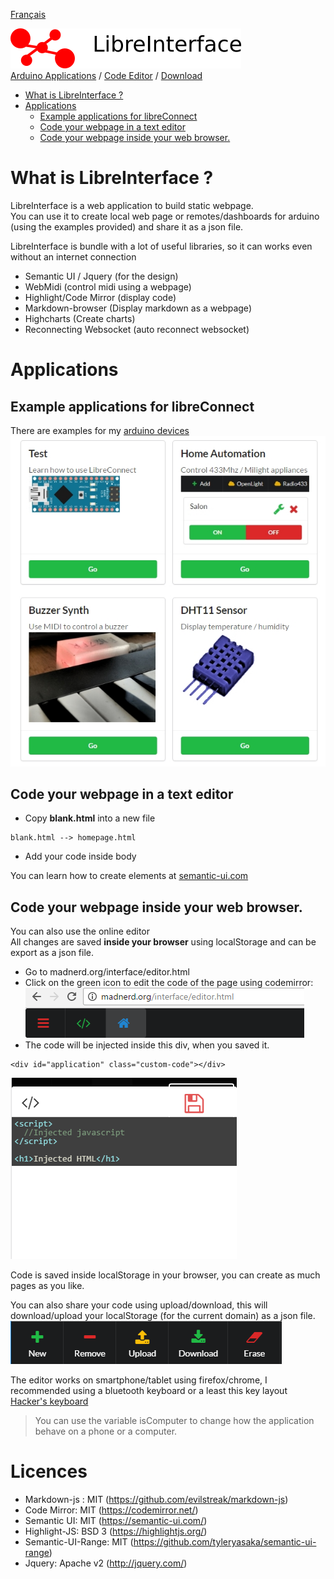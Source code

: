 [Français](https://madnerdorg/libreinterface/readme_fr)

![LibreInterface banner](doc/libreinterface.png)   
[Arduino Applications](http://madnerd.org/interface) / [Code Editor](http://madnerd.org/interface/editor) / [Download](https://github.com/madnerdorg/libreinterface/archive/master.zip)  

- [What is LibreInterface ?](#what-is-libreinterface-)
- [Applications](#applications)
    - [Example applications for libreConnect](#example-applications-for-libreconnect)
    - [Code your webpage in a text editor](#code-your-webpage-in-a-text-editor)
    - [Code your webpage inside your web browser.](#code-your-webpage-inside-your-web-browser)

# What is LibreInterface ?
LibreInterface is a web application to build static webpage.    
You can use it to create local web page or remotes/dashboards for arduino (using the examples provided) and share it as a json file.

LibreInterface is bundle with a lot of useful libraries, so it can works even without an internet connection
* Semantic UI / Jquery (for the design)
* WebMidi (control midi using a webpage)
* Highlight/Code Mirror (display code)
* Markdown-browser (Display markdown as a webpage)
* Highcharts (Create charts)
* Reconnecting Websocket (auto reconnect websocket)

# Applications
## Example applications for libreConnect
There are examples for my [arduino devices](http://madnerdorg.github.io/libreconnect)     
![Screenshot of libreinterface](doc/libre_interface_demo.jpg)

## Code your webpage in a text editor
* Copy **blank.html** into a new file
```
blank.html --> homepage.html
```
* Add your code inside body

You can learn how to create elements at [semantic-ui.com](https://semantic-ui.com/)

## Code your webpage inside your web browser.
You can also use the online editor      
All changes are saved **inside your browser** using localStorage and can be export as a json file.

* Go to madnerd.org/interface/editor.html 
* Click on the green icon to edit the code of the page using codemirror:    
![Top Menu](doc/topmenu.png)
* The code will be injected inside this div, when you saved it.     
```
<div id="application" class="custom-code"></div>
```
![Code Editor](doc/codeeditor.png)

Code is saved inside localStorage in your browser, you can create as much pages as you like.   

You can also share your code using upload/download, this will download/upload your localStorage (for the current domain) as a json file.    
![Bottom Menu](doc/bottommenu.png)

The editor works on smartphone/tablet using firefox/chrome, I recommended using a bluetooth keyboard or a least this key layout [Hacker's keyboard](https://play.google.com/store/apps/details?id=org.pocketworkstation.pckeyboard)  

> You can use the variable isComputer to change how the application behave on a phone or a computer.      

# Licences
* Markdown-js : MIT (https://github.com/evilstreak/markdown-js)
* Code Mirror: MIT (https://codemirror.net/)    
* Semantic UI: MIT (https://semantic-ui.com/)   
* Highlight-JS: BSD 3 (https://highlightjs.org/)    
* Semantic-UI-Range: MIT (https://github.com/tyleryasaka/semantic-ui-range)
* Jquery: Apache v2 (http://jquery.com/)       


